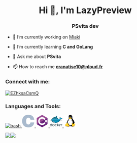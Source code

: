 <h1 align="center">Hi 👋, I'm LazyPreview</h1>
<h3 align="center">PSvita dev</h3>

- 🔭 I’m currently working on [Miaki](https://github.com/cem-3000ve1/Miaki.git)

- 🌱 I’m currently learning **C and GoLang**

- 💬 Ask me about **PSvita**

- 📫 How to reach me **cranatise10@ploud.fr**

<h3 align="left">Connect with me:</h3>
<p align="left">
<a href="https://discord.gg/EZhksaCsmQ" target="blank"><img align="center" src="https://raw.githubusercontent.com/rahuldkjain/github-profile-readme-generator/master/src/images/icons/Social/discord.svg" alt="EZhksaCsmQ" height="30" width="40" /></a>
</p>

<h3 align="left">Languages and Tools:</h3>
<p align="left"> <a href="https://www.gnu.org/software/bash/" target="_blank" rel="noreferrer"> <img src="https://www.vectorlogo.zone/logos/gnu_bash/gnu_bash-icon.svg" alt="bash" width="40" height="40"/> </a> <a href="https://www.cprogramming.com/" target="_blank" rel="noreferrer"> <img src="https://raw.githubusercontent.com/devicons/devicon/master/icons/c/c-original.svg" alt="c" width="40" height="40"/> </a> <a href="https://www.w3schools.com/cs/" target="_blank" rel="noreferrer"> <img src="https://raw.githubusercontent.com/devicons/devicon/master/icons/csharp/csharp-original.svg" alt="csharp" width="40" height="40"/> </a> <a href="https://www.docker.com/" target="_blank" rel="noreferrer"> <img src="https://raw.githubusercontent.com/devicons/devicon/master/icons/docker/docker-original-wordmark.svg" alt="docker" width="40" height="40"/> </a> <a href="https://www.linux.org/" target="_blank" rel="noreferrer"> <img src="https://raw.githubusercontent.com/devicons/devicon/master/icons/linux/linux-original.svg" alt="linux" width="40" height="40"/> </a> </p>
<div>
<a href="https://github-readme-stats.vercel.app/api?username=cem-3000ve1&theme=dark">
  <img  align="left" src="https://github-readme-stats.vercel.app/api?username=cem-3000ve1&theme=dark" />
</a>
<a href="https://github-readme-stats.vercel.app/api/top-langs/?username=cem-3000ve1&theme=dark&layout=compact">
  <img align="left" src="https://github-readme-stats.vercel.app/api/top-langs/?username=cem-3000ve1&theme=dark&layout=compact" />
</a>
</div>
